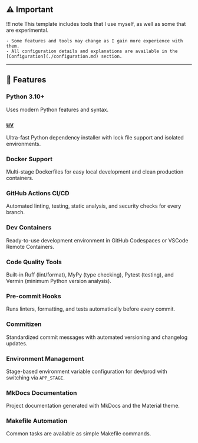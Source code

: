 
## ⚠️ Important
!!! note
    This template includes tools that I use myself, as well as some that are experimental.

    - Some features and tools may change as I gain more experience with them.
    - All configuration details and explanations are available in the [Configuration](./configuration.md) section.

---

## 🚀 Features

### **Python 3.10+**
  Uses modern Python features and syntax.

### **[uv](https://docs.astral.sh/uv/)**
  Ultra-fast Python dependency installer with lock file support and isolated environments.

### **Docker Support**
  Multi-stage Dockerfiles for easy local development and clean production containers.

### **GitHub Actions CI/CD**
  Automated linting, testing, static analysis, and security checks for every branch.

### **Dev Containers**
  Ready-to-use development environment in GitHub Codespaces or VSCode Remote Containers.

### **Code Quality Tools**
  Built-in Ruff (lint/format), MyPy (type checking), Pytest (testing), and Vermin (minimum Python version analysis).

### **Pre-commit Hooks**
  Runs linters, formatting, and tests automatically before every commit.

### **Commitizen**
  Standardized commit messages with automated versioning and changelog updates.

### **Environment Management**
  Stage-based environment variable configuration for dev/prod with switching via `APP_STAGE`.

### **MkDocs Documentation**
  Project documentation generated with MkDocs and the Material theme.

### **Makefile Automation**
  Common tasks are available as simple Makefile commands.